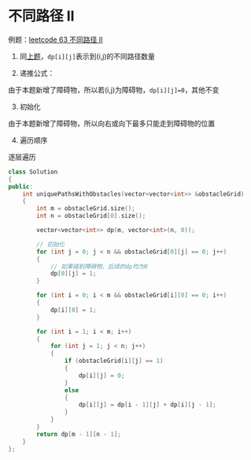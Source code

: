 # 不同路径 II

例题：[leetcode 63 不同路径 II](https://leetcode.cn/problems/unique-paths-ii/description/)

1. 同[上题](../不同路径/)，`dp[i][j]`表示到(i,j)的不同路径数量

2. 递推公式：

由于本题新增了障碍物，所以若(i,j)为障碍物，`dp[i][j]=0`，其他不变

3. 初始化

由于本题新增了障碍物，所以向右或向下最多只能走到障碍物的位置

4. 遍历顺序

逐层遍历

```cpp
class Solution
{
public:
    int uniquePathsWithObstacles(vector<vector<int>> &obstacleGrid)
    {
        int m = obstacleGrid.size();
        int n = obstacleGrid[0].size();

        vector<vector<int>> dp(m, vector<int>(n, 0));

        // 初始化
        for (int j = 0; j < n && obstacleGrid[0][j] == 0; j++)
        {
            // 如果碰到障碍物，后续的dp均为0
            dp[0][j] = 1;
        }

        for (int i = 0; i < m && obstacleGrid[i][0] == 0; i++)
        {
            dp[i][0] = 1;
        }

        for (int i = 1; i < m; i++)
        {
            for (int j = 1; j < n; j++)
            {
                if (obstacleGrid[i][j] == 1)
                {
                    dp[i][j] = 0;
                }
                else
                {
                    dp[i][j] = dp[i - 1][j] + dp[i][j - 1];
                }
            }
        }
        return dp[m - 1][n - 1];
    }
};
```
